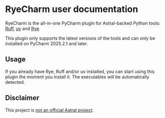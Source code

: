 # RyeCharm user documentation

RyeCharm is the all-in-one PyCharm plugin for Astral-backed Python tools:
[Ruff][1], [uv][2] and [Rye][3].

This plugin only supports the latest versions of the tools
and can only be installed on PyCharm 2025.2.1 and later.


## Usage

If you already have Rye, Ruff and/or uv installed,
you can start using this plugin the moment you install it.
The executables will be automatically detected.


## Disclaimer

This project is [not an official Astral project][4].


  [1]: https://github.com/astral-sh/ruff
  [2]: https://github.com/astral-sh/uv
  [3]: https://github.com/astral-sh/rye
  [4]: faq.md#is-this-an-official-astral-project
